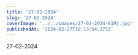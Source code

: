 ```yaml
---
title: '27-02-2024'
slug: '27-02-2024'
coverImage: '../../images/27-02-2024-E1Mj.jpg'
publishedAt: '2024-02-27T18:13:54.375Z'
---
```


27-02-2024